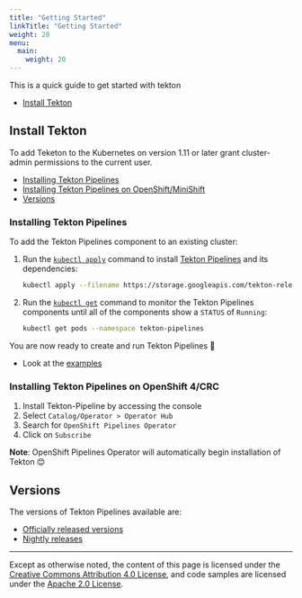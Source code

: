 ```yaml
---
title: "Getting Started"
linkTitle: "Getting Started"
weight: 20
menu:
  main:
    weight: 20
---
```


This is a quick guide to get started with tekton

* [Install Tekton](#install-tekton)

## Install Tekton

To add Teketon to the Kubernetes on version 1.11 or later grant cluster-admin permissions to the current user.

* [Installing Tekton Pipelines](#installing-tekton-pipelines)
* [Installing Tekton Pipelines on OpenShift/MiniShift](#installing-tekton-pipelines-on-openshift-4crc)
* [Versions](#versions)

### Installing Tekton Pipelines

To add the Tekton Pipelines component to an existing cluster:

1. Run the
   [`kubectl apply`](https://kubernetes.io/docs/reference/generated/kubectl/kubectl-commands#apply)
   command to install [Tekton Pipelines](https://github.com/tektoncd/pipeline)
   and its dependencies:

   ```bash
   kubectl apply --filename https://storage.googleapis.com/tekton-releases/pipeline/latest/release.yaml
   ```

1. Run the
   [`kubectl get`](https://kubernetes.io/docs/reference/generated/kubectl/kubectl-commands#get)
   command to monitor the Tekton Pipelines components until all of the
   components show a `STATUS` of `Running`:

   ```bash
   kubectl get pods --namespace tekton-pipelines
   ```

You are now ready to create and run Tekton Pipelines 🙌

- Look at the
  [examples](https://github.com/tektoncd/pipeline/tree/master/examples)

### Installing Tekton Pipelines on OpenShift 4/CRC

1. Install Tekton-Pipeline by accessing the console
2. Select `Catalog/Operator > Operator Hub`
3. Search for `OpenShift Pipelines Operator`
4. Click on `Subscribe` 

**Note**: OpenShift Pipelines Operator will automatically begin installation of Tekton 😊

## Versions

The versions of Tekton Pipelines available are:

* [Officially released versions](https://github.com/tektoncd/pipeline/releases)
* [Nightly releases](https://gcr.io/tekton-nightly)
  
---

Except as otherwise noted, the content of this page is licensed under the
[Creative Commons Attribution 4.0 License](https://creativecommons.org/licenses/by/4.0/),
and code samples are licensed under the
[Apache 2.0 License](https://www.apache.org/licenses/LICENSE-2.0).
